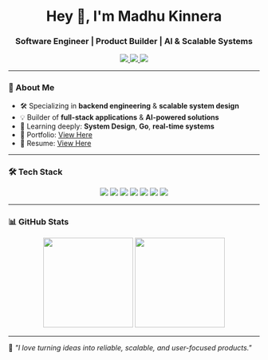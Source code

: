 <h1 align="center">Hey 👋, I'm Madhu Kinnera</h1>
<h3 align="center">Software Engineer | Product Builder | AI & Scalable Systems</h3>

<p align="center">
  <a href="https://linkedin.com/in/madhu-kinnera" target="_blank">
    <img src="https://img.shields.io/badge/LinkedIn-0077B5?style=for-the-badge&logo=linkedin&logoColor=white"/>
  </a>
  <a href="mailto:kinneramadhu123@gmail.com" target="_blank">
    <img src="https://img.shields.io/badge/Email-D14836?style=for-the-badge&logo=gmail&logoColor=white"/>
  </a>
  <a href="https://github.com/madhukinnera" target="_blank">
    <img src="https://img.shields.io/badge/GitHub-100000?style=for-the-badge&logo=github&logoColor=white"/>
  </a>
</p>

---

### 🚀 About Me
- 🛠 Specializing in **backend engineering** & **scalable system design**
- 💡 Builder of **full-stack applications** & **AI-powered solutions**
- 🌱 Learning deeply: **System Design**, **Go**, **real-time systems**
- 📌 Portfolio: [View Here](https://madhukinnera.netlify.app/)  
- 📄 Resume: [View Here](https://drive.google.com/file/d/1czFXtvFCmcfddYK3vTuQh_4mPYEGOP6G/view?usp=sharing)

---

### 🛠 Tech Stack
<p align="center">
  <img src="https://img.shields.io/badge/Java-007396?style=for-the-badge&logo=java&logoColor=white"/>
  <img src="https://img.shields.io/badge/Spring%20Boot-6DB33F?style=for-the-badge&logo=springboot&logoColor=white"/>
  <img src="https://img.shields.io/badge/Go-00ADD8?style=for-the-badge&logo=go&logoColor=white"/>
  <img src="https://img.shields.io/badge/MySQL-005C84?style=for-the-badge&logo=mysql&logoColor=white"/>
  <img src="https://img.shields.io/badge/Flutter-02569B?style=for-the-badge&logo=flutter&logoColor=white"/>
  <img src="https://img.shields.io/badge/React-20232A?style=for-the-badge&logo=react&logoColor=61DAFB"/>
  <img src="https://img.shields.io/badge/Git-F05032?style=for-the-badge&logo=git&logoColor=white"/>
</p>

---

### 📊 GitHub Stats
<p align="center">
  <img height="180em" src="https://github-readme-stats.vercel.app/api?username=madhukinnera&show_icons=true&theme=react&hide_border=true&count_private=true" />
  <img height="180em" src="https://github-readme-stats.vercel.app/api/top-langs/?username=madhukinnera&layout=compact&theme=react&hide_border=true" />
</p>

---

💬 *"I love turning ideas into reliable, scalable, and user-focused products."*
